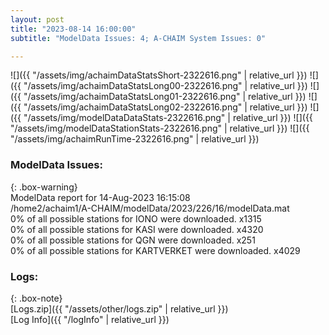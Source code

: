 ```yaml
---
layout: post
title: "2023-08-14 16:00:00"
subtitle: "ModelData Issues: 4; A-CHAIM System Issues: 0"

---
```


![]({{ "/assets/img/achaimDataStatsShort-2322616.png" | relative_url }})
![]({{ "/assets/img/achaimDataStatsLong00-2322616.png" | relative_url }})
![]({{ "/assets/img/achaimDataStatsLong01-2322616.png" | relative_url }})
![]({{ "/assets/img/achaimDataStatsLong02-2322616.png" | relative_url }})
![]({{ "/assets/img/modelDataDataStats-2322616.png" | relative_url }})
![]({{ "/assets/img/modelDataStationStats-2322616.png" | relative_url }})
![]({{ "/assets/img/achaimRunTime-2322616.png" | relative_url }})


### ModelData Issues:  
  
{: .box-warning}  
 ModelData report for 14-Aug-2023 16:15:08   
 /home2/achaim1/A-CHAIM/modelData/2023/226/16/modelData.mat   
 0% of all possible stations for IONO were downloaded. x1315   
 0% of all possible stations for KASI were downloaded. x4320   
 0% of all possible stations for QGN were downloaded. x251   
 0% of all possible stations for KARTVERKET were downloaded. x4029   
  


### Logs:  
  
{: .box-note}  
[Logs.zip]({{ "/assets/other/logs.zip" | relative_url }})  
[Log Info]({{ "/logInfo" | relative_url }})  

